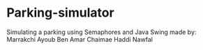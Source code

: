 # Parking-simulator
Simulating a parking using Semaphores and Java Swing
made by:
	Marrakchi Ayoub
	Ben Amar Chaimae
	Haddi Nawfal
